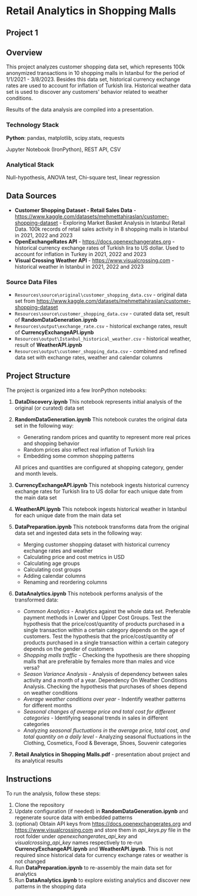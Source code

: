# Retail Analytics in Shopping Malls

## Project 1

## Overview

This project analyzes customer shopping data set, which represents 100k anonymized transactions in 10 shopping malls in Istanbul for the period of 1/1/2021 - 3/8/2023.
Besides this data set, historical currency exchange rates are used to account for inflation of Turkish lira. Historical weather data set is used to discover any customers' behavior related to weather conditions.

Results of the data analysis are compiled into a presentation.

### Technology Stack
**Python**: pandas, matplotlib, scipy.stats, requests

Jupyter Notebook (IronPython), REST API, CSV

### Analytical Stack
Null-hypothesis, ANOVA test, Chi-square test, linear regression

## Data Sources

- **Customer Shopping Dataset - Retail Sales Data** - https://www.kaggle.com/datasets/mehmettahiraslan/customer-shopping-dataset - Exploring Market Basket Analysis in Istanbul Retail Data. 100k records of retail sales activity in 8 shopping malls in Istanbul in 2021, 2022 and 2023
- **OpenExchangeRates API** - https://docs.openexchangerates.org - historical currency exchange rates of Turkish lira to US dollar. Used to account for inflation in Turkey in 2021, 2022 and 2023
- **Visual Crossing Weather API** - https://www.visualcrossing.com - historical weather in Istanbul in 2021, 2022 and 2023

### Source Data Files

- `Resources\source\original\customer_shopping_data.csv` - original data set from https://www.kaggle.com/datasets/mehmettahiraslan/customer-shopping-dataset
- `Resources\source\customer_shopping_data.csv` - curated data set, result of **RandomDataGeneration.ipynb**
- `Resources\output\exchange_rate.csv` - historical exchange rates, result of **CurrencyExchangeAPI.ipynb**
- `Resources\output\Istanbul_historical_weather.csv` - historical weather, result of **WeatherAPI.ipynb**
- `Resources\output\customer_shopping_data.csv` - combined and refined data set with exchange rates, weather and calendar columns

## Project Structure

The project is organized into a few IronPython notebooks:

1. **DataDiscovery.ipynb**
   This notebook represents initial analysis of the original (or curated) data set

2. **RandomDataGeneration.ipynb**
   This notebook curates the original data set in the following way:
   - Generating random prices and quantity to represent more real prices and shopping behavior
   - Random prices also reflect real inflation of Turkish lira
   - Embedding some common shopping patterns

   All prices and quantities are configured at shopping category, gender and month levels.

3. **CurrencyExchangeAPI.ipynb**
   This notebook ingests historical currency exchange rates for Turkish lira to US dollar for each unique date from the main data set

4. **WeatherAPI.ipynb**
   This notebook ingests historical weather in Istanbul for each unique date from the main data set

5. **DataPreparation.ipynb**
   This notebook transforms data from the original data set and ingested data sets in the following way:
   - Merging customer shopping dataset with historical currency exchange rates and weather
   - Calculating price and cost metrics in USD
   - Calculating age groups
   - Calculating cost groups
   - Adding calendar columns
   - Renaming and reordering columns

6. **DataAnalytics.ipynb**
   This notebook performs analysis of the transformed data:
   - *Common Analytics* - Analytics against the whole data set. Preferable payment methods in Lower and Upper Cost Groups. Test the hypothesis that the price/cost/quantity of products purchased in a single transaction within a certain category depends on the age of customers. Test the hypothesis that the price/cost/quantity of products purchased in a single transaction within a certain category depends on the gender of customers
   - *Shopping malls traffic* - Checking the hypothesis are there shopping malls that are preferable by females more than males and vice versa?
   - *Season Variance Analysis* - Analysis of dependency between sales activity and a month of a year. Dependency On Weather Conditions Analysis. Checking the hypothesis that purchases of shoes depend on weather conditions
   - *Average weather conditions over year* - Indentify weather patterns for different months
   - *Seasonal changes of average price and total cost for different categories* - Identifying seasonal trends in sales in different categories
   - *Analyzing seasonal fluctuations in the average price, total cost, and total quantity on a daily level* - Analyzing seasonal fluctuations in the Clothing, Cosmetics, Food & Beverage, Shoes, Souvenir categories

7. **Retail Analytics in Shopping Malls.pdf** - presentation about project and its analytical results

## Instructions

To run the analysis, follow these steps:

1. Clone the repository
2. Update configuration (if needed) in **RandomDataGeneration.ipynb** and regenerate source data with embedded patterns
3. (optional) Obtain API keys from https://docs.openexchangerates.org and https://www.visualcrossing.com and store them in *api_keys.py* file in the root folder under *openexchangerates_api_key* and *visualcrossing_api_key* names respectively to re-run **CurrencyExchangeAPI.ipynb** and **WeatherAPI.ipynb**. This is not required since historical data for currency exchange rates or weather is not changed
4. Run **DataPreparation.ipynb** to re-assembly the main data set for analytics
5. Run **DataAnalytics.ipynb** to explore existing analytics and discover new patterns in the shopping data


